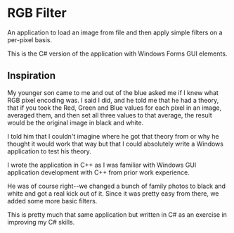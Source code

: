 # RGB Filter

An application to load an image from file and then apply simple filters on a per-pixel basis.

This is the C# version of the application with Windows Forms GUI elements.

## Inspiration

My younger son came to me and out of the blue asked me if I knew what RGB pixel encoding was. I said I did, and he told me that he had a theory, that if you took the Red, Green and Blue values for each pixel in an image, averaged them, and then set all three values to that average, the result would be the original image in black and white.

I told him that I couldn't imagine where he got that theory from or why he thought it would work that way but that I could absolutely write a Windows application to test his theory.

I wrote the application in C++ as I was familiar with Windows GUI application development with C++ from prior work experience.

He was of course right--we changed a bunch of family photos to black and white and got a real kick out of it. Since it was pretty easy from there, we added some more basic filters.

This is pretty much that same application but written in C# as an exercise in improving my C# skills.
